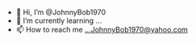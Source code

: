 - 👋 Hi, I’m @JohnnyBob1970
- 🌱 I’m currently learning ...
- 📫 How to reach me ...JohnnyBob1970@yahoo.com

<!---
JohnnyBob1970/JohnnyBob1970 is a ✨ special ✨ repository because its `README.md` (this file) appears on your GitHub profile.
You can click the Preview link to take a look at your changes.
--->
